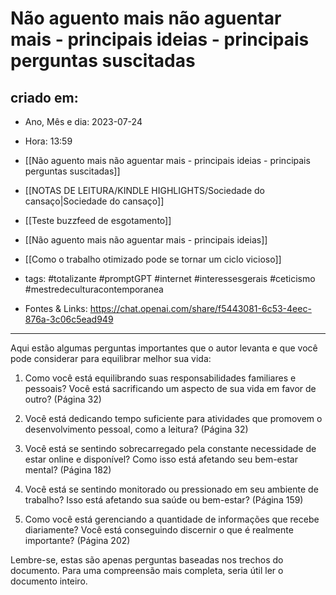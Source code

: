 # Não aguento mais não aguentar mais - principais ideias - principais perguntas suscitadas

## criado em: 
-  Ano, Mês e dia: 2023-07-24
- Hora: 13:59

- [[Não aguento mais não aguentar mais - principais ideias - principais perguntas suscitadas]]
- [[NOTAS DE LEITURA/KINDLE HIGHLIGHTS/Sociedade do cansaço|Sociedade do cansaço]]
- [[Teste buzzfeed de esgotamento]]
- [[Não aguento mais não aguentar mais - principais ideias]]
- [[Como o trabalho otimizado pode se tornar um ciclo vicioso]]
- tags: #totalizante #promptGPT #internet #interessesgerais #ceticismo #mestredeculturacontemporanea 
- Fontes & Links: https://chat.openai.com/share/f5443081-6c53-4eec-876a-3c06c5ead949
---

Aqui estão algumas perguntas importantes que o autor levanta e que você pode considerar para equilibrar melhor sua vida:

1. Como você está equilibrando suas responsabilidades familiares e pessoais? Você está sacrificando um aspecto de sua vida em favor de outro? (Página 32)

2. Você está dedicando tempo suficiente para atividades que promovem o desenvolvimento pessoal, como a leitura? (Página 32)

3. Você está se sentindo sobrecarregado pela constante necessidade de estar online e disponível? Como isso está afetando seu bem-estar mental? (Página 182)

4. Você está se sentindo monitorado ou pressionado em seu ambiente de trabalho? Isso está afetando sua saúde ou bem-estar? (Página 159)

5. Como você está gerenciando a quantidade de informações que recebe diariamente? Você está conseguindo discernir o que é realmente importante? (Página 202)

Lembre-se, estas são apenas perguntas baseadas nos trechos do documento. Para uma compreensão mais completa, seria útil ler o documento inteiro.